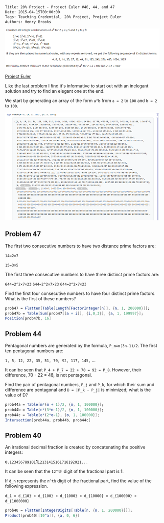     Title: 20% Project - Project Euler #40, 44, and 47
    Date: 2015-04-15T00:00:00
    Tags: Teaching Credential, 20% Project, Project Euler
    Authors: Henry Brooks

![1](/img/ProjectEuler29a.png)

<!-- more -->

[Project Euler](https://projecteuler.net/problem=29)

Like the last problem I find it's informative to start out with an inelegant solution and try to find an elegant one at the end.

We start by generating an array of the form `a^b` from `a = 2` to `100` and `b = 2` to `100`.

![2](/img/ProjectEuler29b.png)

Problem 47
---

The first two consecutive numbers to have two distance prime factors are:

`14=2×7`

`15=3×5`

The first three consecutive numbers to have three distinct prime factors are:

`644=2^2×7×23`
`644=2^2×7×23`
`644=2^2×7×23`

Find the first four consecutive numbers to have four distinct prime factors. What is the first of these numbers?

```Mathematica
prob47 = Flatten[Table[Length[FactorInteger[n]], {n, 1, 200000}]];
prob47b = Table[Sum[prob47[[a + i]], {i,0,3}], {a, 1, 199997}];
Position[prob47b, 16]
```

Problem 44
---

Pentagonal numbers are generated by the formula, `P_n=n(3n-1)/2`. The first ten pentagonal numbers are:

`1, 5, 12, 22, 35, 51, 70, 92, 117, 145,` ...

It can be seen that `P_4 + P_7 = 22 + 70 = 92 = P_8`. However, their difference, 70 - 22 = 48, is not pentagonal.

Find the pair of pentagonal numbers, `P_j` and `P_k`, for which their sum and difference are pentagonal and `D = |P_k - P_j|` is minimized; what is the value of D?

```Mathematica
prob44a = Table[m*(m + 1)/2, {m, 1, 100000}];
prob44b = Table[n*(3*n-1)/2, {n, 1, 100000}];
prob44c = Table[o*(2*o-1), {o, 1, 100000}];
Intersection[prob44a, prob44b, prob44c]
```

Problem 40
---

An irrational decimal fraction is created by concatenating the positive integers:

`0.123456789101`**1**`12131415161718192021...`

It can be seen that the `12^th` digit of the fractional part is 1.

If `d_n` represents the `n^th` digit of the fractional part, find the value of the following expression.

`d_1 × d_{10} × d_{100} × d_{1000} × d_{10000} × d_{100000} × d_{1000000}`

```Mathematica
prob40 = Flatten[IntegerDigits[Table[n, {n, 1, 200000}]]];
Product[prob40[[10^a]], {a, 0, 6}]
```
